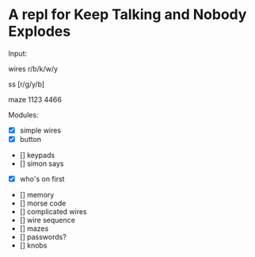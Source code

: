 # A repl for Keep Talking and Nobody Explodes

Input:

wires r/b/k/w/y

ss [r/g/y/b]

maze 1123 4466


Modules:
- [x] simple wires
- [x] button
- [] keypads
- [] simon says
- [x] who's on first
- [] memory
- [] morse code
- [] complicated wires
- [] wire sequence
- [] mazes
- [] passwords?
- [] knobs
